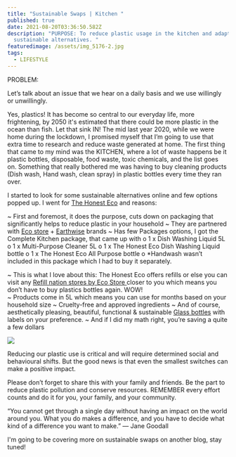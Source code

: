 ```yaml
---
title: "Sustainable Swaps | Kitchen "
published: true
date: 2021-08-20T03:36:50.582Z
description: "PURPOSE: To reduce plastic usage in the kitchen and adapting to
  sustainable alternatives. "
featuredimage: /assets/img_5176-2.jpg
tags:
  - LIFESTYLE
---
```

PROBLEM:

Let’s talk about an issue that we hear on a daily basis and we use willingly or unwillingly.

Yes, plastics! It has become so central to our everyday life, more frightening, by 2050 it's estimated that there could be more plastic in the ocean than fish. Let that sink IN!
The mid last year 2020, while we were home during the lockdown, I promised myself that I’m going to use that extra time to research and reduce waste generated at home. The first thing that came to my mind was the KITCHEN, where a lot of waste happens be it plastic bottles, disposable, food waste, toxic chemicals, and the list goes on.  Something that really bothered me was having to buy cleaning products (Dish wash, Hand wash, clean spray) in plastic bottles every time they ran over. 

I started to look for some sustainable alternatives online and few options popped up.  I went for [The Honest Eco](https://www.thehonesteco.nz/shop) and reasons:

\~ First and foremost, it does the purpose, cuts down on packaging that significantly helps to reduce plastic in your household
\~ They are partnered with [Eco store](https://ecostore.com/nz/) + [Earthwise](https://earthwise.co.nz/) brands 
~ Has few Packages options, I got the Complete Kitchen package, that came up with 
o	1 x Dish Washing Liquid 5L
o	1 x Multi-Purpose Cleaner 5L
o	1 x The Honest Eco Dish Washing Liquid bottle
o	1 x The Honest Eco All Purpose bottle
o	*Handwash wasn’t included in this package which I had to buy it separately. 

~ This is what I love about this: The Honest Eco offers refills or else you can visit any [Refill nation stores by Eco Store ](https://ecostore.com/nz/storelocator/refill/)closer to you which means you don’t have to buy plastics bottles again. WOW!\
\~ Products come in 5L which means you can use for months based on your household size
\~ Cruelty-free and approved ingredients 
~ And of course, aesthetically pleasing, beautiful, functional & sustainable [Glass bottles](https://www.thehonesteco.nz/bottles) with labels on your preference. 
~ And if I did my math right, you’re saving a quite a few dollars



![](/assets/img_5202.jpg)



Reducing our plastic use is critical and will require determined social and behavioural shifts. But the good news is that even the smallest switches can make a positive impact.

Please don’t forget to share this with your family and friends. Be the part to reduce plastic pollution and conserve resources. REMEMBER every effort counts and do it for you, your family, and your community. 

“You cannot get through a single day without having an impact on the world around you. What you do makes a difference, and you have to decide what kind of a difference you want to make.”
— Jane Goodall

I'm going to be covering more on sustainable swaps on another blog, stay tuned!
